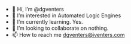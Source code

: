 - 👋 Hi, I’m @dgventers
- 👀 I’m interested in Automated Logic Engines
- 🌱 I’m currently learning. Yes.
- 💞️ I’m looking to collaborate on nothing.
- 📫 How to reach me dgventers@iventers.com

<!---
dgventers/dgventers is a ✨ special ✨ repository because its `README.md` (this file) appears on your GitHub profile.
You can click the Preview link to take a look at your changes.
--->
